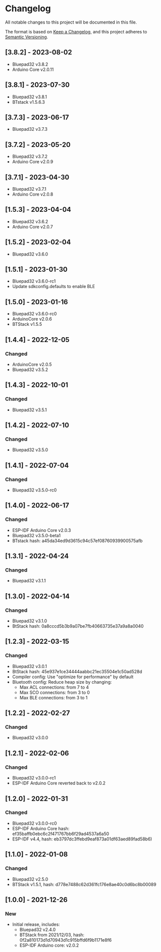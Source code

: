 # Changelog
All notable changes to this project will be documented in this file.

The format is based on [Keep a Changelog](https://keepachangelog.com/en/1.0.0/),
and this project adheres to [Semantic Versioning](https://semver.org/spec/v2.0.0.html).

## [3.8.2] - 2023-08-02
- Bluepad32 v3.8.2
- Arduino Core v2.0.11

## [3.8.1] - 2023-07-30
- Bluepad32 v3.8.1
- BTstack v1.5.6.3

## [3.7.3] - 2023-06-17
- Bluepad32 v3.7.3

## [3.7.2] - 2023-05-20
- Bluepad32 v3.7.2
- Arduino Core v2.0.9

## [3.7.1] - 2023-04-30
- Bluepad32 v3.7.1
- Arduino Core v2.0.8

## [1.5.3] - 2023-04-04
- Bluepad32 v3.6.2
- Arduino Core v2.0.7

## [1.5.2] - 2023-02-04
- Bluepad32 v3.6.0

## [1.5.1] - 2023-01-30
- Bluepad32 v3.6.0-rc1
- Update sdkconfig.defaults to enable BLE

## [1.5.0] - 2023-01-16
- Bluepad32 v3.6.0-rc0
- ArduinoCore v2.0.6
- BTStack v1.5.5

## [1.4.4] - 2022-12-05
### Changed
- ArduinoCore v2.0.5
- Bluepad32 v3.5.2

## [1.4.3] - 2022-10-01
### Changed
- Bluepad32 v3.5.1

## [1.4.2] - 2022-07-10
### Changed
- Bluepad32 v3.5.0

## [1.4.1] - 2022-07-04
### Changed
- Bluepad32 v3.5.0-rc0

## [1.4.0] - 2022-06-17
### Changed
- ESP-IDF Arduino Core v2.0.3
- Bluepad32 v3.5.0-beta1
- BTstack hash: a45da34ed9d3615c94c57ef08760939900575afb

## [1.3.1] - 2022-04-24
### Changed
- Bluepad32 v3.1.1

## [1.3.0] - 2022-04-14
### Changed
- Bluepad32 v3.1.0
- BtStack hash: 0a8cccd5b3b9a07be7fb40663735e37a9a8a0040

## [1.2.3] - 2022-03-15
### Changed
- Bluepad32 v3.0.1
- BtStack hash: 45e937e1ce34444aabbc21ec35504e1c50ad528d
- Compiler config: Use "optimize for performance" by default
- Bluetooth config: Reduce heap size by changing:
  - Max ACL connections: from 7 to 4
  - Max SCO connections: from 3 to 0
  - Max BLE connections: from 3 to 1

## [1.2.2] - 2022-02-27
### Changed
- Bluepad32 v3.0.0

## [1.2.1] - 2022-02-06
### Changed
- Bluepad32 v3.0.0-rc1
- ESP-IDF Arduino Core reverted back to v2.0.2

## [1.2.0] - 2022-01-31
### Changed
- Bluepad32 v3.0.0-rc0
- ESP-IDF Arduino Core hash: ef35baffb0ebc6c2f471767bb6f29ad4537a6a50
- ESP-IDF v4.4, hash: eb3797dc3ffebd9eaf873a01df63aed89fad58b6)


## [1.1.0] - 2022-01-08
### Changed
- Bluepad32 v2.5.0
- BTStack v1.5.1, hash: d778e7488c62d361fc176e8ae40c0d6bc8b00089


## [1.0.0] - 2021-12-26
### New
- Initial release, includes:
  - Bluepad32 v2.4.0
  - BTStack from 2021/12/03, hash: 0f2a810173d1d70943d1c915bffd6f9b1171e8f6
  - ESP-IDF Arduino core: v2.0.2
